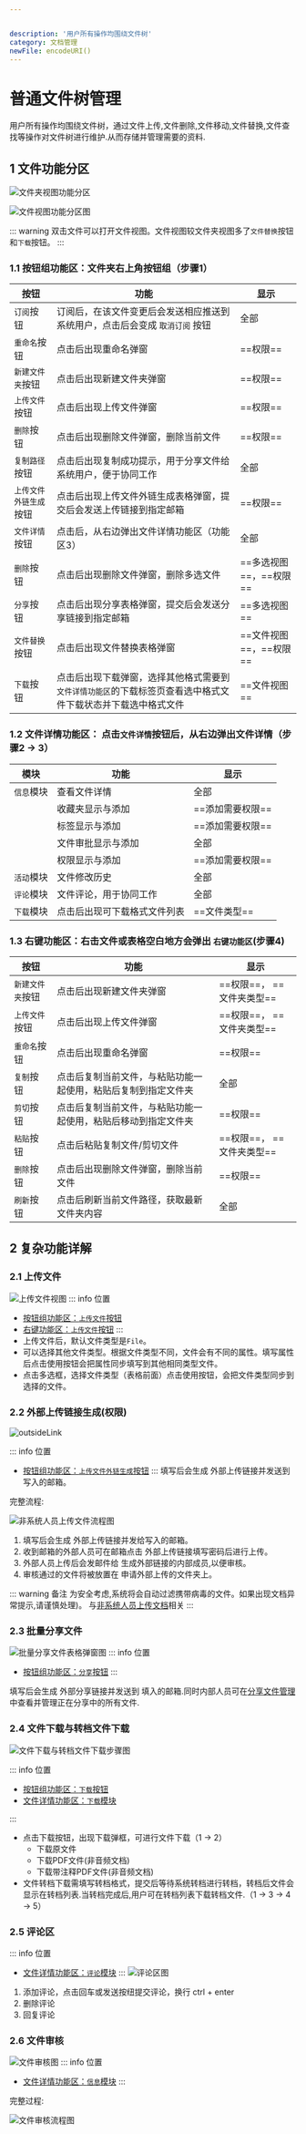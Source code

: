 ```yaml
---


description: '用户所有操作均围绕文件树'
category: 文档管理
newFile: encodeURI()
---
```

# 普通文件树管理
用户所有操作均围绕文件树，通过文件上传,文件删除,文件移动,文件替换,文件查找等操作对文件树进行维护.从而存储并管理需要的资料.
## 1 文件功能分区
![文件夹视图功能分区](/images/v1.1.6/docTreeFun.png)


![文件视图功能分区图](/images/v1.1.6/dcoFun.png)


::: warning
  双击文件可以打开文件视图。文件视图较文件夹视图多了`文件替换`按钮和`下载`按钮。
:::


### 1.1 按钮组功能区：文件夹右上角按钮组（步骤1）
  
| 按钮 | 功能 | 显示 |
| ------------- | ------------- | ------------- |
| `订阅`按钮  | 订阅后，在该文件变更后会发送相应推送到系统用户，点击后会变成 `取消订阅` 按钮  | 全部 |
| `重命名`按钮  | 点击后出现重命名弹窗  | ==权限== |
| `新建文件夹`按钮  | 点击后出现新建文件夹弹窗  | ==权限== |
| `上传文件`按钮  | 点击后出现上传文件弹窗  | ==权限== |
| `删除`按钮  | 点击后出现删除文件弹窗，删除当前文件 | ==权限== |
| `复制路径`按钮  | 点击后出现复制成功提示，用于分享文件给系统用户，便于协同工作  | 全部 |
| `上传文件外链生成`按钮  | 点击后出现上传文件外链生成表格弹窗，提交后会发送上传链接到指定邮箱  | ==权限== |
| `文件详情`按钮  | 点击后，从右边弹出文件详情功能区（功能区3）  | 全部 |
| `删除`按钮  | 点击后出现删除文件弹窗，删除多选文件 | ==多选视图==，==权限== |
| `分享`按钮  | 点击后出现分享表格弹窗，提交后会发送分享链接到指定邮箱 | ==多选视图== |
| `文件替换`按钮  | 点击后出现文件替换表格弹窗 | ==文件视图==，==权限== |
| `下载`按钮  | 点击后出现下载弹窗，选择其他格式需要到`文件详情功能区`的下载标签页查看选中格式文件下载状态并下载选中格式文件 | ==文件视图== |

### 1.2 文件详情功能区： 点击`文件详情`按钮后，从右边弹出文件详情（步骤2 -> 3）
  
| 模块 | 功能 | 显示 |
| ------------- | ------------- | ------------- |
| `信息`模块  | 查看文件详情 | 全部 |
|   | 收藏夹显示与添加 | ==添加需要权限== |
|   | 标签显示与添加 | ==添加需要权限== |
|   | 文件审批显示与添加 | 全部 |
|   | 权限显示与添加 | ==添加需要权限== |
| `活动`模块  | 文件修改历史 | 全部 |
| `评论`模块  | 文件评论，用于协同工作 | 全部 |
| `下载`模块  | 点击后出现可下载格式文件列表 | ==文件类型== |

### 1.3 右键功能区：右击文件或表格空白地方会弹出 `右键功能区`(步骤4)
  
| 按钮 | 功能 | 显示 |
| ------------- | ------------- | ------------- |
| `新建文件夹`按钮  | 点击后出现新建文件夹弹窗  | ==权限==， ==文件夹类型== |
| `上传文件`按钮  | 点击后出现上传文件弹窗 | ==权限==， ==文件夹类型== |
| `重命名`按钮  | 点击后出现重命名弹窗 | ==权限== |
| `复制`按钮  | 点击后复制当前文件，与粘贴功能一起使用，粘贴后复制到指定文件夹 | 全部 |
| `剪切`按钮  | 点击后复制当前文件，与粘贴功能一起使用，粘贴后移动到指定文件夹 | ==权限== |
| `粘贴`按钮  | 点击后粘贴复制文件/剪切文件 | ==权限==， ==文件夹类型== |
| `删除`按钮  | 点击后出现删除文件弹窗，删除当前文件 | ==权限== |
| `刷新`按钮  | 点击后刷新当前文件路径，获取最新文件夹内容 | 全部 |



## 2 复杂功能详解
### 2.1 上传文件
![上传文件视图](/images/v1.1.6/uploadFile.png)
::: info 位置
+ <a href="/zh/v1.1.6/manage-doc-tree.html#_1-1-按钮组功能区-文件夹右上角按钮组-步骤1">按钮组功能区：`上传文件`按钮</a>
+ <a href="/zh/v1.1.6/manage-doc-tree.html#_1-3-右键功能区-右击文件或表格空白地方会弹出-右键功能区-步骤4">右键功能区：`上传文件`按钮</a>
:::
+ 上传文件后，默认文件类型是`File`。
+ 可以选择其他文件类型。根据文件类型不同，文件会有不同的属性。填写属性后点击使用按钮会把属性同步填写到其他相同类型文件。
+ 点击多选框，选择文件类型（表格前面）点击使用按钮，会把文件类型同步到选择的文件。

### 2.2 外部上传链接生成(权限)
![outsideLink](/images/outsideLink.png)

::: info 位置
+ <a href="/zh/v1.1.6/manage-doc-tree.html#_1-1-按钮组功能区-文件夹右上角按钮组-步骤1">按钮组功能区：`上传文件外链生成`按钮</a>
:::
填写后会生成 外部上传链接并发送到 写入的邮箱。

完整流程:

![非系统人员上传文件流程图](/images/nonSystemUploadFile.png)

1. 填写后会生成 外部上传链接并发给写入的邮箱。
2. 收到邮箱的外部人员可在邮箱点击 外部上传链接填写密码后进行上传。
3. 外部人员上传后会发邮件给 生成外部链接的内部成员,以便审核。
4. 审核通过的文件将被放置在 申请外部上传的文件夹上。

::: warning 备注
为安全考虑,系统将会自动过滤携带病毒的文件。如果出现文档异常提示,请谨慎处理)。
与<a href="/zh/v1.1.6/manage-non-system-upload.html">非系统人员上传文档</a>相关
:::
### 2.3 批量分享文件
![批量分享文件表格弹窗图](/images/batchShare.png)
::: info 位置
+ <a href="/zh/v1.1.6/manage-doc-tree.html#_1-1-按钮组功能区-文件夹右上角按钮组-步骤1">按钮组功能区：`分享`按钮</a>
:::

填写后会生成 外部分享链接并发送到 填入的邮箱.同时内部人员可在<a href="/zh/v1.1.6/o-share-file.html">分享文件管理</a>中查看并管理正在分享中的所有文件.

### 2.4 文件下载与转档文件下载
![文件下载与转档文件下载步骤图](/images/v1.1.6/downloadFile.png)

::: info 位置
+ <a href="/zh/v1.1.6/manage-doc-tree.html#_1-1-按钮组功能区-文件夹右上角按钮组-步骤1">按钮组功能区：`下载`按钮</a>
+ <a href="/zh/v1.1.6/manage-doc-tree.html#_1-2-文件详情功能区-点击文件详情按钮后-从右边弹出文件详情-步骤2-3">文件详情功能区：`下载`模块</a>

:::
- 点击下载按钮，出现下载弹框，可进行文件下载（1 -> 2）
  * 下载原文件
  * 下载PDF文件(非音频文档)
  * 下载带注释PDF文件(非音频文档)
- 文件转档下载需填写转档格式，提交后等待系统转档进行转档，转档后文件会显示在转档列表.当转档完成后,用户可在转档列表下载转档文件.（1 -> 3 -> 4 -> 5）

### 2.5 评论区
::: info 位置
+ <a href="/zh/v1.1.6/manage-doc-tree.html#_1-2-文件详情功能区-点击文件详情按钮后-从右边弹出文件详情-步骤2-3">文件详情功能区：`评论`模块</a>
:::
![评论区图](/images/v1.1.6/comment.png)
1. 添加评论，点击回车或发送按纽提交评论，换行 ctrl + enter
2. 删除评论
3. 回复评论
   

### 2.6 文件审核
![文件审核图](/images/v1.1.6/adhoc.png)
::: info 位置
+ <a href="/zh/v1.1.6/manage-doc-tree.html#_1-2-文件详情功能区-点击文件详情按钮后-从右边弹出文件详情-步骤2-3">文件详情功能区：`信息`模块</a>
:::

完整过程:

![文件审核流程图](/images/processOn.worflowFile.png)

